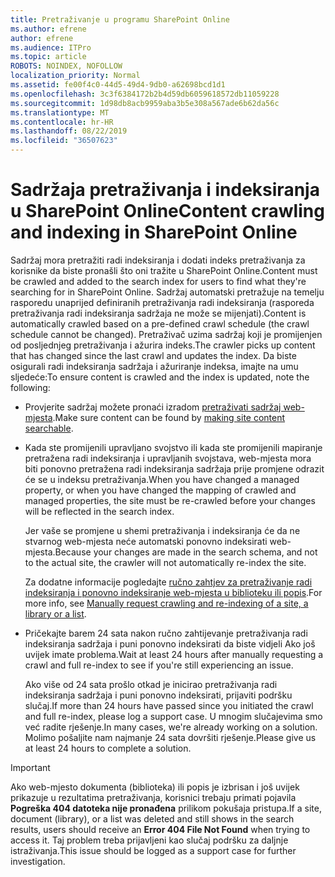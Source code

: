 ```yaml
---
title: Pretraživanje u programu SharePoint Online
ms.author: efrene
author: efrene
ms.audience: ITPro
ms.topic: article
ROBOTS: NOINDEX, NOFOLLOW
localization_priority: Normal
ms.assetid: fe00f4c0-44d5-49d4-9db0-a62698bcd1d1
ms.openlocfilehash: 3c3f6384172b2b4d59db6059618572db11059228
ms.sourcegitcommit: 1d98db8acb9959aba3b5e308a567ade6b62da56c
ms.translationtype: MT
ms.contentlocale: hr-HR
ms.lasthandoff: 08/22/2019
ms.locfileid: "36507623"
---
```

# <a name="content-crawling-and-indexing-in-sharepoint-online"></a><span data-ttu-id="09cc4-102">Sadržaja pretraživanja i indeksiranja u SharePoint Online</span><span class="sxs-lookup"><span data-stu-id="09cc4-102">Content crawling and indexing in SharePoint Online</span></span>

<span data-ttu-id="09cc4-103">Sadržaj mora pretražiti radi indeksiranja i dodati indeks pretraživanja za korisnike da biste pronašli što oni tražite u SharePoint Online.</span><span class="sxs-lookup"><span data-stu-id="09cc4-103">Content must be crawled and added to the search index for users to find what they're searching for in SharePoint Online.</span></span> <span data-ttu-id="09cc4-104">Sadržaj automatski pretražuje na temelju rasporedu unaprijed definiranih pretraživanja radi indeksiranja (rasporeda pretraživanja radi indeksiranja sadržaja ne može se mijenjati).</span><span class="sxs-lookup"><span data-stu-id="09cc4-104">Content is automatically crawled based on a pre-defined crawl schedule (the crawl schedule cannot be changed).</span></span> <span data-ttu-id="09cc4-105">Pretraživač uzima sadržaj koji je promijenjen od posljednjeg pretraživanja i ažurira indeks.</span><span class="sxs-lookup"><span data-stu-id="09cc4-105">The crawler picks up content that has changed since the last crawl and updates the index.</span></span> <span data-ttu-id="09cc4-106">Da biste osigurali radi indeksiranja sadržaja i ažuriranje indeksa, imajte na umu sljedeće:</span><span class="sxs-lookup"><span data-stu-id="09cc4-106">To ensure content is crawled and the index is updated, note the following:</span></span>

- <span data-ttu-id="09cc4-107">Provjerite sadržaj možete pronaći izradom [pretraživati sadržaj web-mjesta](https://docs.microsoft.com/sharepoint/make-site-content-searchable).</span><span class="sxs-lookup"><span data-stu-id="09cc4-107">Make sure content can be found by [making site content searchable](https://docs.microsoft.com/sharepoint/make-site-content-searchable).</span></span>

- <span data-ttu-id="09cc4-108">Kada ste promijenili upravljano svojstvo ili kada ste promijenili mapiranje pretražena radi indeksiranja i upravljanih svojstava, web-mjesta mora biti ponovno pretražena radi indeksiranja sadržaja prije promjene odrazit će se u indeksu pretraživanja.</span><span class="sxs-lookup"><span data-stu-id="09cc4-108">When you have changed a managed property, or when you have changed the mapping of crawled and managed properties, the site must be re-crawled before your changes will be reflected in the search index.</span></span> 

    <span data-ttu-id="09cc4-109">Jer vaše se promjene u shemi pretraživanja i indeksiranja će da ne stvarnog web-mjesta neće automatski ponovno indeksirati web-mjesta.</span><span class="sxs-lookup"><span data-stu-id="09cc4-109">Because your changes are made in the search schema, and not to the actual site, the crawler will not automatically re-index the site.</span></span> 

    <span data-ttu-id="09cc4-110">Za dodatne informacije pogledajte [ručno zahtjev za pretraživanje radi indeksiranja i ponovno indeksiranje web-mjesta u biblioteku ili popis](https://docs.microsoft.com/sharepoint/crawl-site-conten).</span><span class="sxs-lookup"><span data-stu-id="09cc4-110">For more info, see [Manually request crawling and re-indexing of a site, a library or a list](https://docs.microsoft.com/sharepoint/crawl-site-conten).</span></span>

- <span data-ttu-id="09cc4-111">Pričekajte barem 24 sata nakon ručno zahtijevanje pretraživanja radi indeksiranja sadržaja i puni ponovno indeksirati da biste vidjeli Ako još uvijek imate problema.</span><span class="sxs-lookup"><span data-stu-id="09cc4-111">Wait at least 24 hours after manually requesting a crawl and full re-index to see if you're still experiencing an issue.</span></span> 

    <span data-ttu-id="09cc4-112">Ako više od 24 sata prošlo otkad je inicirao pretraživanja radi indeksiranja sadržaja i puni ponovno indeksirati, prijaviti podršku slučaj.</span><span class="sxs-lookup"><span data-stu-id="09cc4-112">If more than 24 hours have passed since you initiated the crawl and full re-index, please log a support case.</span></span> <span data-ttu-id="09cc4-113">U mnogim slučajevima smo već radite rješenje.</span><span class="sxs-lookup"><span data-stu-id="09cc4-113">In many cases, we're already working on a solution.</span></span> <span data-ttu-id="09cc4-114">Molimo pošaljite nam najmanje 24 sata dovršiti rješenje.</span><span class="sxs-lookup"><span data-stu-id="09cc4-114">Please give us at least 24 hours to complete a solution.</span></span>

> [!IMPORTANT]
> <span data-ttu-id="09cc4-115">Ako web-mjesto dokumenta (biblioteka) ili popis je izbrisan i još uvijek prikazuje u rezultatima pretraživanja, korisnici trebaju primati pojavila **Pogreška 404 datoteka nije pronađena** prilikom pokušaja pristupa.</span><span class="sxs-lookup"><span data-stu-id="09cc4-115">If a site, document (library), or a list was deleted and still shows in the search results, users should receive an **Error 404 File Not Found** when trying to access it.</span></span> <span data-ttu-id="09cc4-116">Taj problem treba prijavljeni kao slučaj podršku za daljnje istraživanja.</span><span class="sxs-lookup"><span data-stu-id="09cc4-116">This issue should be logged as a support case for further investigation.</span></span> 



